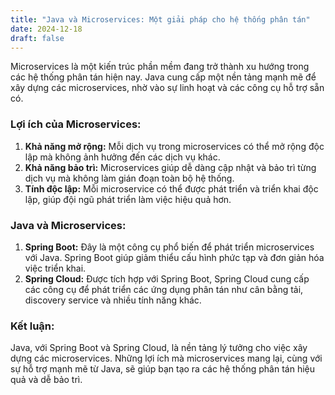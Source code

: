 ```yaml
---
title: "Java và Microservices: Một giải pháp cho hệ thống phân tán"
date: 2024-12-18
draft: false
---
```


Microservices là một kiến trúc phần mềm đang trở thành xu hướng trong các hệ thống phân tán hiện nay. Java cung cấp một nền tảng mạnh mẽ để xây dựng các microservices, nhờ vào sự linh hoạt và các công cụ hỗ trợ sẵn có.

### Lợi ích của Microservices:
1. **Khả năng mở rộng:** Mỗi dịch vụ trong microservices có thể mở rộng độc lập mà không ảnh hưởng đến các dịch vụ khác.
2. **Khả năng bảo trì:** Microservices giúp dễ dàng cập nhật và bảo trì từng dịch vụ mà không làm gián đoạn toàn bộ hệ thống.
3. **Tính độc lập:** Mỗi microservice có thể được phát triển và triển khai độc lập, giúp đội ngũ phát triển làm việc hiệu quả hơn.

### Java và Microservices:
1. **Spring Boot:** Đây là một công cụ phổ biến để phát triển microservices với Java. Spring Boot giúp giảm thiểu cấu hình phức tạp và đơn giản hóa việc triển khai.
2. **Spring Cloud:** Được tích hợp với Spring Boot, Spring Cloud cung cấp các công cụ để phát triển các ứng dụng phân tán như cân bằng tải, discovery service và nhiều tính năng khác.

### Kết luận:
Java, với Spring Boot và Spring Cloud, là nền tảng lý tưởng cho việc xây dựng các microservices. Những lợi ích mà microservices mang lại, cùng với sự hỗ trợ mạnh mẽ từ Java, sẽ giúp bạn tạo ra các hệ thống phân tán hiệu quả và dễ bảo trì.
